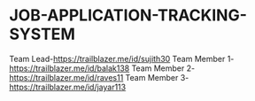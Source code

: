 # JOB-APPLICATION-TRACKING-SYSTEM
Team Lead-https://trailblazer.me/id/sujith30 
Team Member 1-https://trailblazer.me/id/balak138
Team Member 2-https://trailblazer.me/id/raves11
Team Member 3-https://trailblazer.me/id/jayar113
